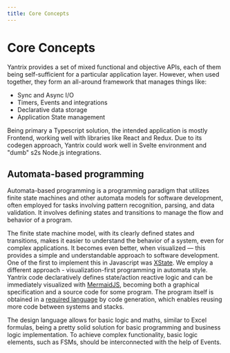 ```yaml
---
title: Core Concepts
---
```


# Core Concepts

Yantrix provides a set of mixed functional and objective APIs, each of them being self-sufficient for a particular application layer.
However, when used together, they form an all-around framework that manages things like:

-   Sync and Async I/O
-   Timers, Events and integrations
-   Declarative data storage
-   Application State management

Being primary a Typescript solution, the intended application is mostly Frontend, working well with libraries like React and Redux.
Due to its codegen approach, Yantrix could work well in Svelte environment and "dumb" s2s Node.js integrations.

## Automata-based programming

Automata-based programming is a programming paradigm that utilizes finite state machines and other automata models for software development, often employed for tasks involving pattern recognition, parsing, and data validation. It involves defining states and transitions to manage the flow and behavior of a program.

The finite state machine model, with its clearly defined states and transitions, makes it easier to understand the behavior of a system, even for complex applications. It becomes even better, when visualized &mdash; this provides a simple and understandable approach to software development. One of the first to implement this in Javascript was [XState](https://xstate.js.org/). We employ a different approach - visualization-first programming in automata style. Yantrix code declaratively defines state/action reactive logic and can be immediately visualized with [MermaidJS](https://mermaid.js.org/), becoming both a graphical specification and a source code for some program. The program itself is obtained in a [required language](https://tfcp68.github.io/yantrixintegrations/100_language_support.html) by code generation, which enables reusing more code between systems and stacks.

The design language allows for basic logic and maths, similar to Excel formulas, being a pretty solid solution for basic programming and business logic implementation. To achieve complex functionality, basic logic elements, such as FSMs, should be interconnected with the help of Events.
